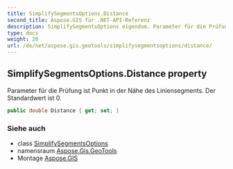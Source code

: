 ```yaml
---
title: SimplifySegmentsOptions.Distance
second_title: Aspose.GIS für .NET-API-Referenz
description: SimplifySegmentsOptions eigendom. Parameter für die Prüfung ist Punkt in der Nähe des Liniensegments. Der Standardwert ist 0.
type: docs
weight: 20
url: /de/net/aspose.gis.geotools/simplifysegmentsoptions/distance/
---
```

## SimplifySegmentsOptions.Distance property

Parameter für die Prüfung ist Punkt in der Nähe des Liniensegments. Der Standardwert ist 0.

```csharp
public double Distance { get; set; }
```

### Siehe auch

* class [SimplifySegmentsOptions](../)
* namensraum [Aspose.Gis.GeoTools](../../simplifysegmentsoptions/)
* Montage [Aspose.GIS](../../../)


